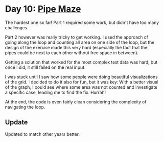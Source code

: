 # Day 10: [Pipe Maze](https://adventofcode.com/2023/day/10)

The hardest one so far! Part 1 required some work, but didn't have too many challenges.

Part 2 however was really tricky to get working. I used the approach of going along the loop and counting all area on one side of the loop, but the design of the exercise made this very hard (especially the fact that the pipes could be next to each other without free space in between).

Getting a solution that worked for the most complex test data was hard, but once I did, it still failed on the real input.

I was stuck until I saw how some people were doing beautiful visualizations of the grid.
I decided to do it also for fun, but it was key: With a better visual of the graph, I could see where some area was not counted and investigate a specific case, leading me to find the fix. Hurrah!

At the end, the code is even fairly clean considering the complexity of navigating the loop.

## Update

Updated to match other years better.